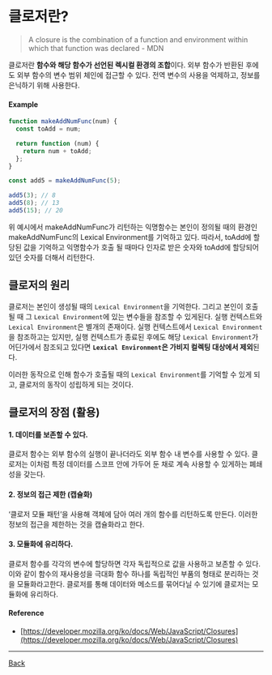 # 클로저란?

> A closure is the combination of a function and environment within which that function was declared - MDN

클로저란 **함수와 해당 함수가 선언된 렉시컬 환경의 조합**이다. 외부 함수가 반환된 후에도 외부 함수의 변수 범위 체인에 접근할 수 있다. 전역 변수의 사용을 억제하고, 정보를 은닉하기 위해 사용한다.

#### Example

```javascript
function makeAddNumFunc(num) {
  const toAdd = num;

  return function (num) {
    return num + toAdd;
  };
}

const add5 = makeAddNumFunc(5);

add5(3); // 8
add5(8); // 13
add5(15); // 20
```

위 예시에서 makeAddNumFunc가 리턴하는 익명함수는 본인이 정의될 때의 환경인 makeAddNumFunc의 Lexical Environment를 기억하고 있다. 따라서, toAdd에 할당된 값을 기억하고 익명함수가 호출 될 때마다
인자로 받은 숫자와 toAdd에 할당되어있던 숫자를 더해서 리턴한다.

## 클로저의 원리

클로저는 본인이 생성될 때의 `Lexical Environment`을 기억한다. 그리고 본인이 호출될 때 그 `Lexical Environment`에 있는 변수들을 참조할 수 있게된다.
실행 컨텍스트와 `Lexical Environment`은 별개의 존재이다. 실행 컨텍스트에서 `Lexical Environment`을 참조하고는 있지만, 실행 컨텍스트가 종료된 후에도 해당 `Lexical Environment`가 어딘가에서 참조되고 있다면 **`Lexical Environment`은 가비지 컬렉팅 대상에서 제외**된다.

이러한 동작으로 인해 함수가 호출될 때의 `Lexical Environment`를 기억할 수 있게 되고, 클로저의 동작이 성립하게 되는 것이다.

## 클로저의 장점 (활용)

#### 1. 데이터를 보존할 수 있다.

클로저 함수는 외부 함수의 실행이 끝나더라도 외부 함수 내 변수를 사용할 수 있다. 클로저는 이처럼 특정 데이터를 스코프 안에 가두어 둔 채로 계속 사용할 수 있게하는 폐쇄성을 갖는다.

#### 2. 정보의 접근 제한 (캡슐화)

‘클로저 모듈 패턴’을 사용해 객체에 담아 여러 개의 함수를 리턴하도록 만든다. 이러한 정보의 접근을 제한하는 것을 캡슐화라고 한다.

#### 3. 모듈화에 유리하다.

클로저 함수를 각각의 변수에 할당하면 각자 독립적으로 값을 사용하고 보존할 수 있다. 이와 같이 함수의 재사용성을 극대화 함수 하나를 독립적인 부품의 형태로 분리하는 것을 모듈화라고한다. 클로저를 통해 데이터와 메소드를 묶어다닐 수 있기에 클로저는 모듈화에 유리하다.

#### Reference

- [https://developer.mozilla.org/ko/docs/Web/JavaScript/Closures](https://developer.mozilla.org/ko/docs/Web/JavaScript/Closures)

---

[Back](../README.md)
